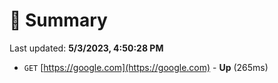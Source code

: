 # 📖 Summary
Last updated: **5/3/2023, 4:50:28 PM**

- `GET` [https://google.com](https://google.com) - **Up** (265ms)
